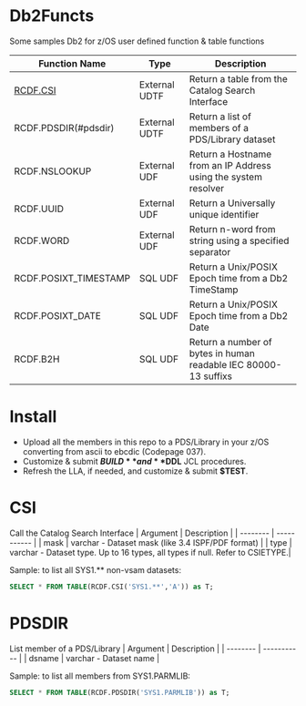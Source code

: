 # Db2Functs
Some samples Db2 for z/OS user defined function &amp; table functions

| Function Name         | Type          | Description                                                    |
| --------------------- | ------------- | ---------------------------------------------------------------|
| [RCDF.CSI](#csi)      | External UDTF | Return a table from the Catalog Search Interface               |
| RCDF.PDSDIR(#pdsdir)  | External UDTF | Return a list of members of a PDS/Library dataset              |
| RCDF.NSLOOKUP         | External UDF  | Return a Hostname from an IP Address using the system resolver |
| RCDF.UUID             | External UDF  | Return a Universally unique identifier                         |
| RCDF.WORD             | External UDF  | Return n-word from string using a specified separator          |
| RCDF.POSIXT_TIMESTAMP | SQL UDF       | Return a Unix/POSIX Epoch time from a Db2 TimeStamp            |
| RCDF.POSIXT_DATE      | SQL UDF       | Return a Unix/POSIX Epoch time from a Db2 Date                 |
| RCDF.B2H              | SQL UDF       | Return a number of bytes in human readable IEC 80000-13 suffixs|

# Install
* Upload all the members in this repo to a PDS/Library in your z/OS converting from ascii to ebcdic (Codepage 037).
* Customize & submit **$BUILD** and **$DDL** JCL procedures.
* Refresh the LLA, if needed, and customize & submit **$TEST**.

# CSI
Call the Catalog Search Interface
| Argument | Description |
| -------- | ----------- |
| mask     | varchar - Dataset mask (like 3.4 ISPF/PDF format) |
| type     | varchar - Dataset type. Up to 16 types, all types if null. Refer to CSIETYPE.|

Sample: to list all SYS1.** non-vsam datasets:
```sql
SELECT * FROM TABLE(RCDF.CSI('SYS1.**','A')) as T;
```
# PDSDIR
List member of a PDS/Library
| Argument | Description |
| -------- | ----------- |
| dsname   | varchar - Dataset name |

Sample: to list all members from SYS1.PARMLIB:
```sql
SELECT * FROM TABLE(RCDF.PDSDIR('SYS1.PARMLIB')) as T;
```


